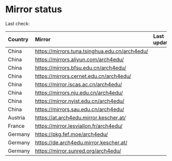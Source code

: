 <script src="./time.js"></script>
# Mirror status
Last check: <script type="text/javascript">localize(1727389230.8064163);</script>

|Country|Mirror|Last update|
|:------|:-----|:----------|
|China|https://mirrors.tuna.tsinghua.edu.cn/arch4edu/|<script type="text/javascript">localize(1727333015);</script>|
|China|https://mirrors.aliyun.com/arch4edu/|<script type="text/javascript">localize(1727333015);</script>|
|China|https://mirrors.bfsu.edu.cn/arch4edu/|<script type="text/javascript">localize(1727333015);</script>|
|China|https://mirrors.cernet.edu.cn/arch4edu/|<script type="text/javascript">localize(1727375938);</script>|
|China|https://mirror.iscas.ac.cn/arch4edu/|<script type="text/javascript">localize(1727375938);</script>|
|China|https://mirrors.nju.edu.cn/arch4edu/|<script type="text/javascript">localize(1727246652);</script>|
|China|https://mirror.nyist.edu.cn/arch4edu/|<script type="text/javascript">localize(1727333015);</script>|
|China|https://mirrors.sau.edu.cn/arch4edu/|<script type="text/javascript">localize(1727333015);</script>|
|Austria|https://at.arch4edu.mirror.kescher.at/|<script type="text/javascript">localize(1727333015);</script>|
|France|https://mirror.lesviallon.fr/arch4edu/|<script type="text/javascript">localize(1727333015);</script>|
|Germany|https://pkg.fef.moe/arch4edu/|<script type="text/javascript">localize(1727333015);</script>|
|Germany|https://de.arch4edu.mirror.kescher.at/|<script type="text/javascript">localize(1727333015);</script>|
|Germany|https://mirror.sunred.org/arch4edu/|<script type="text/javascript">localize(1727333015);</script>|

<script src="./tablefilter/tablefilter.js"></script>
<script src="./table.js"></script>